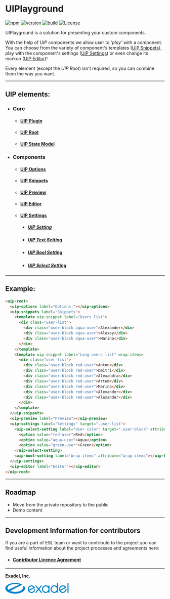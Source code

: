 # UIPlayground

[![npm](https://img.shields.io/npm/v/@exadel/ui-playground?style=for-the-badge)](https://www.npmjs.com/package/@exadel/ui-playground)
[![version](https://img.shields.io/github/package-json/v/exadel-inc/ui-playground?style=for-the-badge)](https://github.com/exadel-inc/ui-playground/releases/latest)
[![build](https://img.shields.io/github/workflow/status/exadel-inc/ui-playground/validate/main?style=for-the-badge)](https://github.com/exadel-inc/ui-playground/actions/workflows/validate.yml)
[![License](https://img.shields.io/badge/license-MIT-green.svg?style=for-the-badge)](./README.md)

UIPlayground is a solution for presenting your custom components.

With the help of *UIP* components we allow user to *'play'* with a component.
You can choose from the variety of component's templates ([UIP Snippets](./src/snippets/README.md)),
play with the component's settings ([UIP Settings](./src/settings/README.md))
or even change its markup ([UIP Editor](./src/editor/README.md))!

Every element (except the *UIP Root*) isn't required, so you can combine them the way you want.

---
## UIP elements:
- ### Core
  - #### [UIP Plugin](src/core/README.md#uip-plugin)
  - #### [UIP Root](src/core/README.md#uip-root)
  - #### [UIP State Model](src/core/README.md#uip-state-model)
- ### Components
  - #### [UIP Options](./src/options/README.md)
  - #### [UIP Snippets](./src/snippets/README.md)
  - #### [UIP Preview](./src/preview/README.md)
  - #### [UIP Editor](./src/editor/README.md)
  - #### [UIP Settings](./src/settings/README.md)
    - ##### [UIP Setting](./src/settings/setting/README.md)
    - ##### [UIP Text Setting](./src/settings/setting/text-setting/README.md)
    - ##### [UIP Bool Setting](./src/settings/setting/bool-setting/README.md)
    - ##### [UIP Select Setting](./src/settings/setting/select-setting/README.md)
---
## Example:
```html
<uip-root>
  <uip-options label="Options:"></uip-options>
  <uip-snippets label="Snippets">
    <template uip-snippet label="Users list">
      <div class="user-list">
        <div class="user-block aqua-user">Alexander</div>
        <div class="user-block aqua-user">Alexey</div>
        <div class="user-block aqua-user">Marina</div>
      </div>
    </template>
    <template uip-snippet label="Long users list" wrap-items>
      <div class="user-list">
        <div class="user-block red-user">Anton</div>
        <div class="user-block red-user">Dmitri</div>
        <div class="user-block red-user">Alexandra</div>
        <div class="user-block red-user">Artem</div>
        <div class="user-block red-user">Marina</div>
        <div class="user-block red-user">Alexander</div>
        <div class="user-block red-user">Alexander</div>
      </div>
    </template>
  </uip-snippets>
  <uip-preview label="Preview"></uip-preview>
  <uip-settings label="Settings" target=".user-list">
    <uip-select-setting label="User color" target=".user-block" attribute="class" mode="append">
      <option value="red-user">Red</option>
      <option value="aqua-user">Aqua</option>
      <option value="green-user">Green</option>
    </uip-select-setting>
    <uip-bool-setting label="Wrap items" attribute="wrap-items"></uip-bool-setting>
  </uip-settings>
  <uip-editor label="Editor"></uip-editor>
</uip-root>
```

---

## Roadmap

- Move from the private repository to the public
- Demo content

---

## Development Information for contributors

If you are a part of ESL team or want to contribute to the project
you can find useful information about the project processes and agreements here:


- #### [Contributor Licence Agreement](https://github.com/exadel-inc/ui-playground/blob/HEAD/CLA.md)

---

**Exadel, Inc.**

[![](docs/images/exadel-logo.png)](https://exadel.com)
